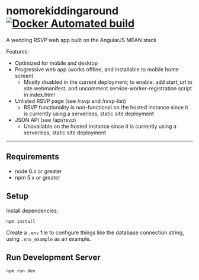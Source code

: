 # nomorekiddingaround [![Docker Automated build](https://img.shields.io/docker/automated/joegarb/nomorekiddingaround.svg)](https://hub.docker.com/r/joegarb/nomorekiddingaround/)

A wedding RSVP web app built on the AngularJS MEAN stack

Features:
- Optimized for mobile and desktop
- Progressive web app (works offline, and installable to mobile home screen)
  - Mostly disabled in the current deployment; to enable: add start_url to site.webmanifest, and uncomment service-worker-registration script in index.html
- Unlisted RSVP page (see /rsvp and /rsvp-list)
  - RSVP functionality is non-functional on the hosted instance since it is currently using a serverless, static site deployment
- JSON API (see /api/rsvp)
  - Unavailable on the hosted instance since it is currently using a serverless, static site deployment

---

## Requirements

- node 6.x or greater
- npm 5.x or greater

## Setup

Install dependencies:

    npm install
    
Create a `.env` file to configure things like the database connection string, using `.env_example` as an example.

## Run Development Server

    npm run dev

